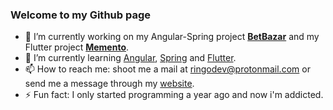 ### Welcome to my Github page

<!--
**RingoDev/RingoDev** is a ✨ _special_ ✨ repository because its `README.md` (this file) appears on your GitHub profile.

Here are some ideas to get you started:

-->

- 🔭 I’m currently working on my Angular-Spring project [**BetBazar**](https://github.com/RingoDev/BetBazar) and my Flutter project [**Memento**](https://github.com/RingoDev/Memento).
- 🌱 I’m currently learning [Angular](https://angular.io), [Spring](https://spring.io) and [Flutter](https://flutter.dev).
- 📫 How to reach me: shoot me a mail at ringodev@protonmail.com or send me a message through my [website](https://ringodev.com).
- ⚡ Fun fact: I only started programming a year ago and now i'm addicted.
